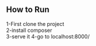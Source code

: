 ## How to Run
1-First clone the project <br />
2-install composer<br />
3-serve it
4-go to localhost:8000/
